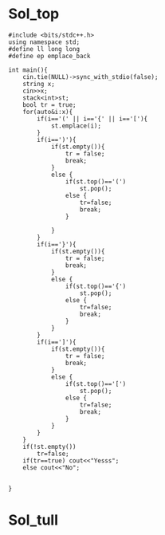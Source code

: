 # Sol_top

    #include <bits/stdc++.h>
    using namespace std;
    #define ll long long
    #define ep emplace_back
    
    int main(){
        cin.tie(NULL)->sync_with_stdio(false);
        string x;
        cin>>x;
        stack<int>st;
        bool tr = true;
        for(auto&i:x){
            if(i=='(' || i=='{' || i=='['){
                st.emplace(i);
            }
            if(i==')'){
                if(st.empty()){
                    tr = false;
                    break;
                }
                else {
                    if(st.top()=='(')
                        st.pop();
                    else {
                        tr=false;
                        break;
                    }

                }
            }
            if(i=='}'){
                if(st.empty()){
                    tr = false;
                    break;
                }
                else {
                    if(st.top()=='{')
                        st.pop();
                    else {
                        tr=false;
                        break;
                    }
                }
            }
            if(i==']'){
                if(st.empty()){
                    tr = false;
                    break;
                }
                else {
                    if(st.top()=='[')
                        st.pop();
                    else {
                        tr=false;
                        break;
                    }
                }
            }
        }
        if(!st.empty())
            tr=false;
        if(tr==true) cout<<"Yesss";
        else cout<<"No";


    }

# Sol_tull
